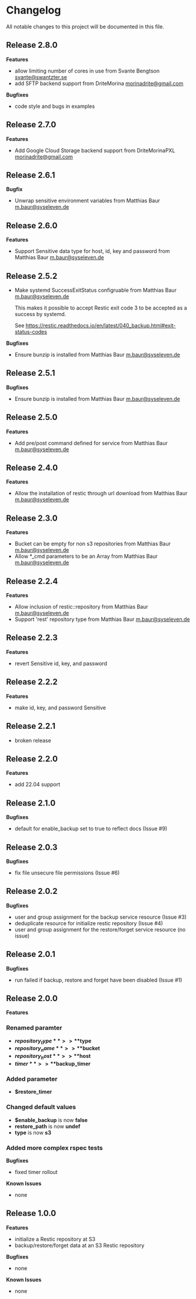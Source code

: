 # Changelog

All notable changes to this project will be documented in this file.

## Release 2.8.0

**Features**
- allow limiting number of cores in use from Svante Bengtson <svante@swantzter.se>
- add SFTP backend support from DriteMorina <morinadrite@gmail.com>

**Bugfixes**
- code style and bugs in examples

## Release 2.7.0

**Features**
- Add Google Cloud Storage backend support from DriteMorinaPXL <morinadrite@gmail.com>

## Release 2.6.1

**Bugfix**
- Unwrap sensitive environment variables from Matthias Baur <m.baur@syseleven.de>

## Release 2.6.0

**Features**
- Support Sensitive data type for host, id, key and password from Matthias Baur <m.baur@syseleven.de>

## Release 2.5.2

- Make systemd SuccessExitStatus configruable from Matthias Baur <m.baur@syseleven.de>

  This makes it possible to accept Restic exit code 3 to be accepted as a
  success by systemd.

  See https://restic.readthedocs.io/en/latest/040_backup.html#exit-status-codes

**Bugfixes**
- Ensure bunzip is installed from Matthias Baur <m.baur@syseleven.de>

## Release 2.5.1

**Bugfixes**
- Ensure bunzip is installed from Matthias Baur <m.baur@syseleven.de>

## Release 2.5.0

**Features**
- Add pre/post command defined for service from Matthias Baur <m.baur@syseleven.de>

## Release 2.4.0

**Features**
- Allow the installation of restic through url download from Matthias Baur <m.baur@syseleven.de>

## Release 2.3.0

**Features**
- Bucket can be empty for non s3 repositories from Matthias Baur <m.baur@syseleven.de>
- Allow *_cmd parameters to be an Array from Matthias Baur <m.baur@syseleven.de>

## Release 2.2.4

**Features**
- Allow inclusion of restic::repository from Matthias Baur <m.baur@syseleven.de>
- Support 'rest' repository type from Matthias Baur <m.baur@syseleven.de>

## Release 2.2.3

**Features**
- revert Sensitive id, key, and password

## Release 2.2.2

**Features**
- make id, key, and password Sensitive

## Release 2.2.1

- broken release

## Release 2.2.0

**Features**
- add 22.04 support

## Release 2.1.0

**Bugfixes**
- default for enable_backup set to true to reflect docs (Issue #9)

## Release 2.0.3

**Bugfixes**
- fix file unsecure file permissions (Issue #6)

## Release 2.0.2

**Bugfixes**
- user and group assignment for the backup service resource (Issue #3)
- deduplicate resource for initialize restic repository (Issue #4)
- user and group assignment for the restore/forget service resource (no issue)

## Release 2.0.1

**Bugfixes**
- run failed if backup, restore and forget have been disabled (Issue #1)

## Release 2.0.0

**Features**

### Renamed paramter
- **$repository_type** >> **$type**
- **$repository_name** >> **$bucket**
- **$repository_host** >> **$host**
- **$timer** >> **$backup_timer**

### Added parameter
- **$restore_timer**

### Changed default values
- **$enable_backup** is now **false**
- **restore_path** is now **undef**
- **type** is now **s3**

### Added more complex rspec tests

**Bugfixes**
- fixed timer rollout

**Known Issues**
- none

## Release 1.0.0

**Features**
- initialize a Restic repository at S3
- backup/restore/forget data at an S3 Restic repository

**Bugfixes**
- none

**Known Issues**
- none
